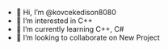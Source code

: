 - 👋 Hi, I’m @kovcekedison8080
- 👀 I’m interested in C++
- 🌱 I’m currently learning C++, C#
- 💞️ I’m looking to collaborate on New Project

<!---
kovcekedison8080/kovcekedison8080 is a ✨ special ✨ repository because its `README.md` (this file) appears on your GitHub profile.
You can click the Preview link to take a look at your changes.
--->
